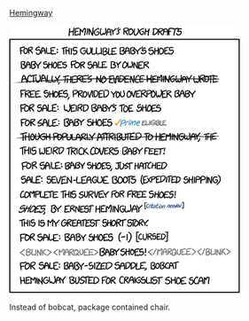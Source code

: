 [Hemingway](https://xkcd.com/1540)

![Hemingway](./random_comic.png)

Instead of bobcat, package contained chair.

